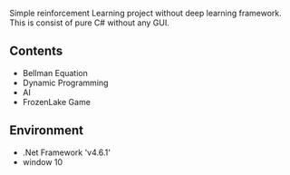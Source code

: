  Simple reinforcement Learning project without deep learning framework. This is consist of pure C# without any GUI.

## Contents
- Bellman Equation
- Dynamic Programming
- AI
- FrozenLake Game

## Environment
- .Net Framework 'v4.6.1'
- window 10

